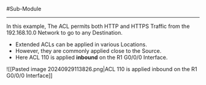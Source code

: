 #Sub-Module 

---
In this example, The ACL permits both HTTP and HTTPS Traffic from the 192.168.10.0 Network to go to any Destination.

- Extended ACLs can be applied in various Locations.
- However, they are commonly applied close to the Source.
- Here ACL 110 is applied **inbound** on the R1 G0/0/0 Interface.

![[Pasted image 20240929113826.png|ACL 110 is applied inbound on the R1 G0/0/0 Interface]]

